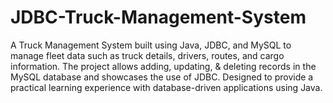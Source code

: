 # JDBC-Truck-Management-System
A Truck Management System built using Java, JDBC, and MySQL to manage fleet data such as truck details, drivers, routes, and cargo information. The project allows adding, updating, &amp; deleting records in the MySQL database and showcases the use of JDBC. Designed to provide a practical learning experience with database-driven applications using Java.
